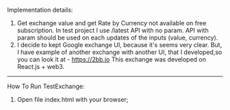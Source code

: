 Implementation details:

1. Get exchange value and get Rate by Currency not available on free subscription.
   In test project I use /latest API with no param. API with param should be used on each updates of the inputs (value, currency).
2. I decide to kept Google exchange UI, because it's seems very clear. But, I have example of another exchange with another UI, that I developed,so you can look it at - https://2bb.io
   This exchange was developed on React.js + web3.

---

How To Run TestExchange:

1. Open file index.html with your browser;
